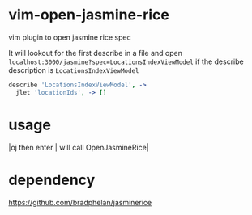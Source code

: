 vim-open-jasmine-rice
=====================

vim plugin to open jasmine rice spec

It will lookout for the first describe in a file and open `localhost:3000/jasmine?spec=LocationsIndexViewModel` if the describe description is `LocationsIndexViewModel`

```coffeescript
describe 'LocationsIndexViewModel', ->
  jlet 'locationIds', -> []
```

usage
=====

|<leader>oj then enter | will call OpenJasmineRice|

dependency
=========

https://github.com/bradphelan/jasminerice
